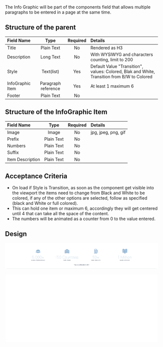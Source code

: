 The Info Graphic will be part of the components field that allows multiple paragraphs to be entered in a page at the same time.

## Structure of the parent

| Field Name    | Type            | Required  | Details           |
|:------------- |:---------------:|:---------:|:------------------|
| Title         | Plain Text      |     No    | Rendered as H3    |
| Description   | Long Text       |     No    | With WYSIWYG and characters counting, limit to 200 |
| Style         | Text(list)      |     Yes   | Default Value "Transition", values: Colored, Blak and White, Transition from B/W to Colored |
| InfoGraphic Item| Paragraph reference|Yes   | At least 1 maximum 6|
| Footer        | Plain Text      |     No    |                   |

## Structure of the InfoGraphic Item
| Field Name    | Type            | Required  | Details           |
|:------------- |:---------------:|:---------:|:------------------|
| Image         | Image           |     No    | jpg, jpeg, png, gif|
| Prefix        | Plain Text      |     No    |                   |
| Numbers       | Plain Text      |     No    |                   |
| Suffix        | Plain Text      |     No    |                   |
| Item Description| Plain Text      |     No    |                   |

## Acceptance Criteria
* On load if Style is Transition, as soon as the component get visible into the viewport the items need to change from Black and White to be colored, if any of the other options are selected, follow as specified (black and White or full colored).
* This can hold one item or maximum 6, accordingly they will get centered until 4 that can take all the space of the content.
* The numbers will be animated as a counter from 0 to the value entered.

## Design
![Infographic](./assets/infographic.png)

![Infographic](./assets/infographic1.gif)


